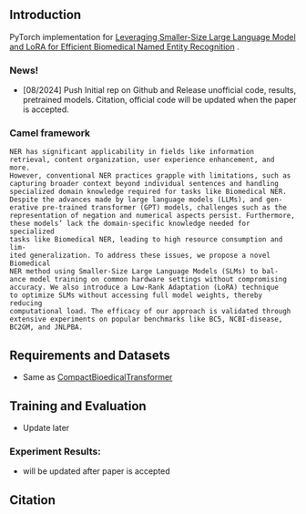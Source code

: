 ## Introduction
PyTorch implementation for [Leveraging Smaller-Size Large Language Model and LoRA for Efficient Biomedical Named Entity Recognition]() . 

### News!

- [08/2024] Push Initial rep on Github and Release unofficial code, results, pretrained models. Citation, official code will be updated when the paper is accepted.


### Camel framework
```
NER has significant applicability in fields like information
retrieval, content organization, user experience enhancement, and more.
However, conventional NER practices grapple with limitations, such as
capturing broader context beyond individual sentences and handling
specialized domain knowledge required for tasks like Biomedical NER.
Despite the advances made by large language models (LLMs), and gen-
erative pre-trained transformer (GPT) models, challenges such as the
representation of negation and numerical aspects persist. Furthermore,
these models’ lack the domain-specific knowledge needed for specialized
tasks like Biomedical NER, leading to high resource consumption and lim-
ited generalization. To address these issues, we propose a novel Biomedical
NER method using Smaller-Size Large Language Models (SLMs) to bal-
ance model training on common hardware settings without compromising
accuracy. We also introduce a Low-Rank Adaptation (LoRA) technique
to optimize SLMs without accessing full model weights, thereby reducing
computational load. The efficacy of our approach is validated through
extensive experiments on popular benchmarks like BC5, NCBI-disease,
BC2GM, and JNLPBA.
```



## Requirements and Datasets
- Same as [CompactBioedicalTransformer](https://github.com/nlpie-research/Compact-Biomedical-Transformers)


## Training and Evaluation

- Update later
 

### Experiment Results:
 - will be updated after paper is accepted


## Citation



